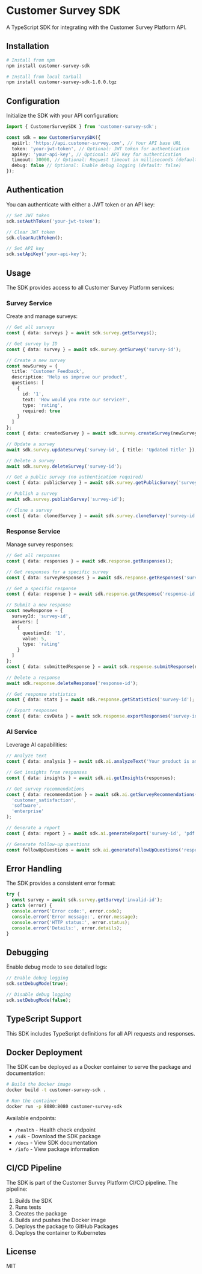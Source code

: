 # Customer Survey SDK

A TypeScript SDK for integrating with the Customer Survey Platform API.

## Installation

```bash
# Install from npm
npm install customer-survey-sdk

# Install from local tarball
npm install customer-survey-sdk-1.0.0.tgz
```

## Configuration

Initialize the SDK with your API configuration:

```typescript
import { CustomerSurveySDK } from 'customer-survey-sdk';

const sdk = new CustomerSurveySDK({
  apiUrl: 'https://api.customer-survey.com', // Your API base URL
  token: 'your-jwt-token', // Optional: JWT token for authentication
  apiKey: 'your-api-key', // Optional: API Key for authentication
  timeout: 30000, // Optional: Request timeout in milliseconds (default: 30000)
  debug: false // Optional: Enable debug logging (default: false)
});
```

## Authentication

You can authenticate with either a JWT token or an API key:

```typescript
// Set JWT token
sdk.setAuthToken('your-jwt-token');

// Clear JWT token
sdk.clearAuthToken();

// Set API key
sdk.setApiKey('your-api-key');
```

## Usage

The SDK provides access to all Customer Survey Platform services:

### Survey Service

Create and manage surveys:

```typescript
// Get all surveys
const { data: surveys } = await sdk.survey.getSurveys();

// Get survey by ID
const { data: survey } = await sdk.survey.getSurvey('survey-id');

// Create a new survey
const newSurvey = {
  title: 'Customer Feedback',
  description: 'Help us improve our product',
  questions: [
    {
      id: '1',
      text: 'How would you rate our service?',
      type: 'rating',
      required: true
    }
  ]
};
const { data: createdSurvey } = await sdk.survey.createSurvey(newSurvey);

// Update a survey
await sdk.survey.updateSurvey('survey-id', { title: 'Updated Title' });

// Delete a survey
await sdk.survey.deleteSurvey('survey-id');

// Get a public survey (no authentication required)
const { data: publicSurvey } = await sdk.survey.getPublicSurvey('survey-id');

// Publish a survey
await sdk.survey.publishSurvey('survey-id');

// Clone a survey
const { data: clonedSurvey } = await sdk.survey.cloneSurvey('survey-id', 'New Clone Title');
```

### Response Service

Manage survey responses:

```typescript
// Get all responses
const { data: responses } = await sdk.response.getResponses();

// Get responses for a specific survey
const { data: surveyResponses } = await sdk.response.getResponses('survey-id');

// Get a specific response
const { data: response } = await sdk.response.getResponse('response-id');

// Submit a new response
const newResponse = {
  surveyId: 'survey-id',
  answers: [
    {
      questionId: '1',
      value: 5,
      type: 'rating'
    }
  ]
};
const { data: submittedResponse } = await sdk.response.submitResponse(newResponse);

// Delete a response
await sdk.response.deleteResponse('response-id');

// Get response statistics
const { data: stats } = await sdk.response.getStatistics('survey-id');

// Export responses
const { data: csvData } = await sdk.response.exportResponses('survey-id', 'csv');
```

### AI Service

Leverage AI capabilities:

```typescript
// Analyze text
const { data: analysis } = await sdk.ai.analyzeText('Your product is amazing!');

// Get insights from responses
const { data: insights } = await sdk.ai.getInsights(responses);

// Get survey recommendations
const { data: recommendation } = await sdk.ai.getSurveyRecommendations(
  'customer_satisfaction',
  'software',
  'enterprise'
);

// Generate a report
const { data: report } = await sdk.ai.generateReport('survey-id', 'pdf');

// Generate follow-up questions
const followUpQuestions = await sdk.ai.generateFollowUpQuestions('response-id');
```

## Error Handling

The SDK provides a consistent error format:

```typescript
try {
  const survey = await sdk.survey.getSurvey('invalid-id');
} catch (error) {
  console.error('Error code:', error.code);
  console.error('Error message:', error.message);
  console.error('HTTP status:', error.status);
  console.error('Details:', error.details);
}
```

## Debugging

Enable debug mode to see detailed logs:

```typescript
// Enable debug logging
sdk.setDebugMode(true);

// Disable debug logging
sdk.setDebugMode(false);
```

## TypeScript Support

This SDK includes TypeScript definitions for all API requests and responses.

## Docker Deployment

The SDK can be deployed as a Docker container to serve the package and documentation:

```bash
# Build the Docker image
docker build -t customer-survey-sdk .

# Run the container
docker run -p 8080:8080 customer-survey-sdk
```

Available endpoints:
- `/health` - Health check endpoint
- `/sdk` - Download the SDK package
- `/docs` - View SDK documentation
- `/info` - View package information

## CI/CD Pipeline

The SDK is part of the Customer Survey Platform CI/CD pipeline. The pipeline:

1. Builds the SDK
2. Runs tests
3. Creates the package
4. Builds and pushes the Docker image
5. Deploys the package to GitHub Packages
6. Deploys the container to Kubernetes

## License

MIT 